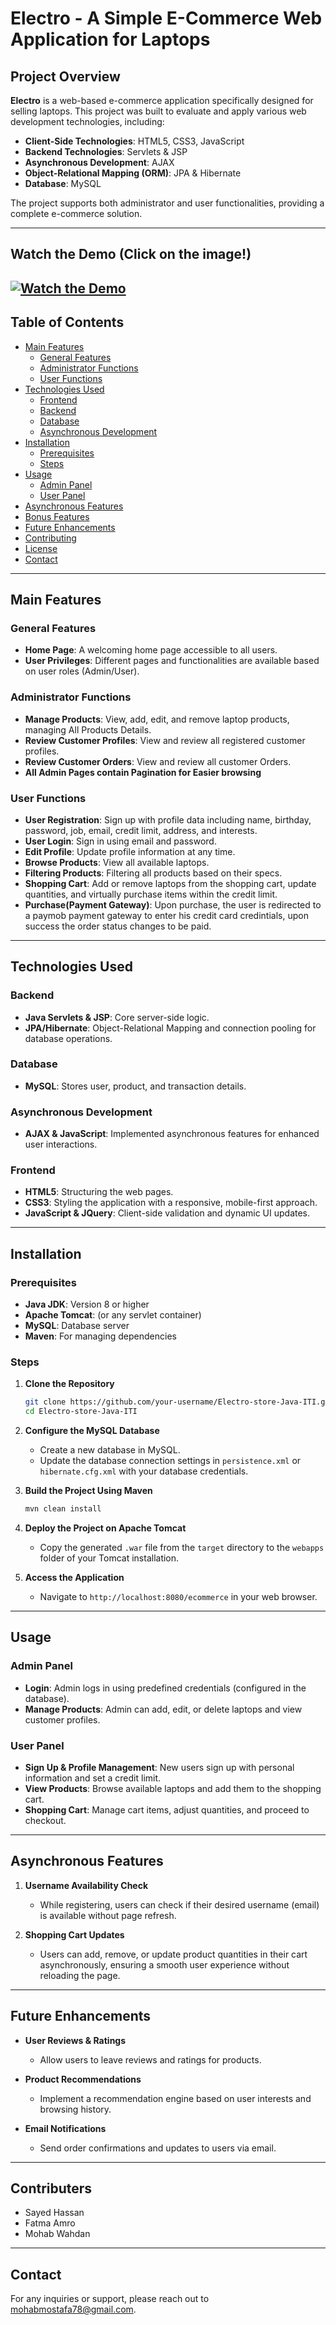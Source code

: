 # Electro - A Simple E-Commerce Web Application for Laptops

## Project Overview

**Electro** is a web-based e-commerce application specifically designed for selling laptops. This project was built to evaluate and apply various web development technologies, including:

- **Client-Side Technologies**: HTML5, CSS3, JavaScript
- **Backend Technologies**: Servlets & JSP
- **Asynchronous Development**: AJAX
- **Object-Relational Mapping (ORM)**: JPA & Hibernate
- **Database**: MySQL

The project supports both administrator and user functionalities, providing a complete e-commerce solution.

---
## Watch the Demo (Click on the image!)
[![Watch the Demo](https://github.com/mohab-wahdan/Electro-store-Java-ITI/blob/dev/Demo%20img.JPG)](https://youtu.be/MZokETOjzBo)
---
## Table of Contents

- [Main Features](#main-features)
  - [General Features](#general-features)
  - [Administrator Functions](#administrator-functions)
  - [User Functions](#user-functions)
- [Technologies Used](#technologies-used)
  - [Frontend](#frontend)
  - [Backend](#backend)
  - [Database](#database)
  - [Asynchronous Development](#asynchronous-development)
- [Installation](#installation)
  - [Prerequisites](#prerequisites)
  - [Steps](#steps)
- [Usage](#usage)
  - [Admin Panel](#admin-panel)
  - [User Panel](#user-panel)
- [Asynchronous Features](#asynchronous-features)
- [Bonus Features](#bonus-features)
- [Future Enhancements](#future-enhancements)
- [Contributing](#contributing)
- [License](#license)
- [Contact](#contact)

---

## Main Features

### General Features
- **Home Page**: A welcoming home page accessible to all users.
- **User Privileges**: Different pages and functionalities are available based on user roles (Admin/User).

### Administrator Functions
- **Manage Products**: View, add, edit, and remove laptop products, managing All Products Details.
- **Review Customer Profiles**: View and review all registered customer profiles.
- **Review Customer Orders**: View and review all customer Orders.
- **All Admin Pages contain Pagination for Easier browsing**

### User Functions
- **User Registration**: Sign up with profile data including name, birthday, password, job, email, credit limit, address, and interests.
- **User Login**: Sign in using email and password.
- **Edit Profile**: Update profile information at any time.
- **Browse Products**: View all available laptops.
- **Filtering Products**: Filtering all products based on their specs.
- **Shopping Cart**: Add or remove laptops from the shopping cart, update quantities, and virtually purchase items within the credit limit.
- **Purchase(Payment Gateway)**: Upon purchase, the user is redirected to a paymob payment gateway to enter his credit card credintials, upon success the order status changes to be paid.

---

## Technologies Used


### Backend
- **Java Servlets & JSP**: Core server-side logic.
- **JPA/Hibernate**: Object-Relational Mapping and connection pooling for database operations.

### Database
- **MySQL**: Stores user, product, and transaction details.

### Asynchronous Development
- **AJAX & JavaScript**: Implemented asynchronous features for enhanced user interactions.

### Frontend
- **HTML5**: Structuring the web pages.
- **CSS3**: Styling the application with a responsive, mobile-first approach.
- **JavaScript & JQuery**: Client-side validation and dynamic UI updates.

---

## Installation

### Prerequisites
- **Java JDK**: Version 8 or higher
- **Apache Tomcat**: (or any servlet container)
- **MySQL**: Database server
- **Maven**: For managing dependencies

### Steps

1. **Clone the Repository**
    ```bash
    git clone https://github.com/your-username/Electro-store-Java-ITI.git
    cd Electro-store-Java-ITI

    ```

2. **Configure the MySQL Database**
    - Create a new database in MySQL.
    - Update the database connection settings in `persistence.xml` or `hibernate.cfg.xml` with your database credentials.

3. **Build the Project Using Maven**
    ```bash
    mvn clean install
    ```

4. **Deploy the Project on Apache Tomcat**
    - Copy the generated `.war` file from the `target` directory to the `webapps` folder of your Tomcat installation.

5. **Access the Application**
    - Navigate to `http://localhost:8080/ecommerce` in your web browser.

---

## Usage

### Admin Panel
- **Login**: Admin logs in using predefined credentials (configured in the database).
- **Manage Products**: Admin can add, edit, or delete laptops and view customer profiles.

### User Panel
- **Sign Up & Profile Management**: New users sign up with personal information and set a credit limit.
- **View Products**: Browse available laptops and add them to the shopping cart.
- **Shopping Cart**: Manage cart items, adjust quantities, and proceed to checkout.

---

## Asynchronous Features

1. **Username Availability Check**
    - While registering, users can check if their desired username (email) is available without page refresh.

2. **Shopping Cart Updates**
    - Users can add, remove, or update product quantities in their cart asynchronously, ensuring a smooth user experience without reloading the page.

---


## Future Enhancements

- **User Reviews & Ratings**
    - Allow users to leave reviews and ratings for products.

- **Product Recommendations**
    - Implement a recommendation engine based on user interests and browsing history.

- **Email Notifications**
    - Send order confirmations and updates to users via email.

---

## Contributers

* Sayed Hassan
* Fatma Amro
* Mohab Wahdan

---


## Contact

For any inquiries or support, please reach out to [mohabmostafa78@gmail.com](mailto:mohabmostafa78@gmail.com).
